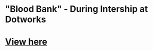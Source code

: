 # "Blood Bank" - During Intership at Dotworks
# [View here](https://www.linkedin.com/posts/prashis-tiruwa-9433a0300_laravel-php-webdevelopment-activity-7299036896943345664-yF-4?utm_source=share&utm_medium=member_desktop&rcm=ACoAAEzxk0MBmFV1qobeHcamgFOZjF93RM2HvKs)
